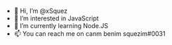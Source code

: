 - 👋 Hi, I’m @xSquez
- 👀 I’m interested in JavaScript
- 🌱 I’m currently learning Node.JS
- 📫 You can reach me on canm benim squezim#0031
